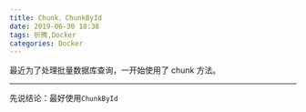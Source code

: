 ```yaml
---
title: Chunk、ChunkById
date: 2019-06-30 18:38
tags: 折腾,Docker
categories: Docker
---
```


最近为了处理批量数据库查询，一开始使用了 chunk 方法。

<!-- more -->

---

先说结论：最好使用`ChunkById`